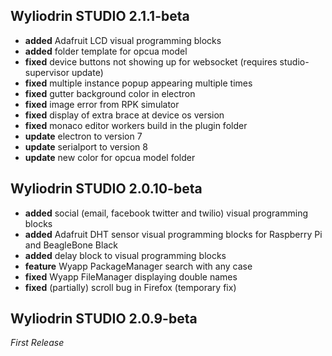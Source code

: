 ## Wyliodrin STUDIO 2.1.1-beta
  * **added** Adafruit LCD visual programming blocks
  * **added** folder template for opcua model
  * **fixed** device buttons not showing up for websocket (requires studio-supervisor update)
  * **fixed** multiple instance popup appearing multiple times
  * **fixed** gutter background color in electron
  * **fixed** image error from RPK simulator
  * **fixed** display of extra brace at device os version
  * **fixed** monaco editor workers build in the plugin folder
  * **update** electron to version 7
  * **update** serialport to version 8
  * **update** new color for opcua model folder

## Wyliodrin STUDIO 2.0.10-beta

  * **added** social (email, facebook twitter and twilio) visual programming blocks
  * **added** Adafruit DHT sensor visual programming blocks for Raspberry Pi and BeagleBone Black
  * **added** delay block to visual programming blocks
  * **feature** Wyapp PackageManager search with any case
  * **fixed** Wyapp FileManager displaying double names
  * **fixed** (partially) scroll bug in Firefox (temporary fix)

## Wyliodrin STUDIO 2.0.9-beta

*First Release*